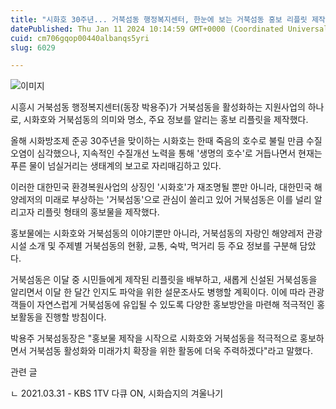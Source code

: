 ```yaml
---
title: "시화호 30주년... 거북섬동 행정복지센터, 한눈에 보는 거북섬동 홍보 리플릿 제작"
datePublished: Thu Jan 11 2024 10:14:59 GMT+0000 (Coordinated Universal Time)
cuid: cm706gqop00440albanqs5yri
slug: 6029

---
```



![이미지](https://cdn.hashnode.com/res/hashnode/image/upload/v1739259943909/372a2789-f564-4005-a8f6-d992cfec029b.jpeg)

시흥시 거북섬동 행정복지센터(동장 박용주)가 거북섬동을 활성화하는 지원사업의 하나로, 시화호와 거북섬동의 의미와 명소, 주요 정보를 알리는 홍보 리플릿을 제작했다.

올해 시화방조제 준공 30주년을 맞이하는 시화호는 한때 죽음의 호수로 불릴 만큼 수질오염이 심각했으나, 지속적인 수질개선 노력을 통해 '생명의 호수'로 거듭나면서 현재는 푸른 물이 넘실거리는 생태계의 보고로 자리매김하고 있다.

이러한 대한민국 환경복원사업의 상징인 '시화호'가 재조명될 뿐만 아니라, 대한민국 해양레저의 미래로 부상하는 '거북섬동'으로 관심이 쏠리고 있어 거북섬동은 이를 널리 알리고자 리플릿 형태의 홍보물을 제작했다.

홍보물에는 시화호와 거북섬동의 이야기뿐만 아니라, 거북섬동의 자랑인 해양레저 관광시설 소개 및 주제별 거북섬동의 현황, 교통, 숙박, 먹거리 등 주요 정보를 구분해 담았다.

거북섬동은 이달 중 시민들에게 제작된 리플릿을 배부하고, 새롭게 신설된 거북섬동을 알리면서 이달 한 달간 인지도 파악을 위한 설문조사도 병행할 계획이다. 이에 따라 관광객들이 자연스럽게 거북섬동에 유입될 수 있도록 다양한 홍보방안을 마련해 적극적인 홍보활동을 진행할 방침이다.

박용주 거북섬동장은 "홍보물 제작을 시작으로 시화호와 거북섬동을 적극적으로 홍보하면서 거북섬동 활성화와 미래가치 확장을 위한 활동에 더욱 주력하겠다"라고 말했다.

관련 글

ㄴ 2021.03.31 - KBS 1TV 다큐 ON, 시화습지의 겨울나기